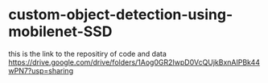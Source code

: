 # custom-object-detection-using-mobilenet-SSD



this is the link to the repositiry of code and data 
https://drive.google.com/drive/folders/1Aog0GR2IwpD0VcQUjkBxnAIPBk44wPN7?usp=sharing
